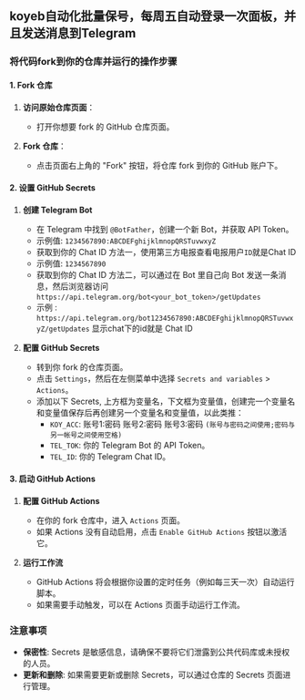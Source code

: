 ## koyeb自动化批量保号，每周五自动登录一次面板，并且发送消息到Telegram

### 将代码fork到你的仓库并运行的操作步骤

#### 1. Fork 仓库

1. **访问原始仓库页面**：
    - 打开你想要 fork 的 GitHub 仓库页面。

2. **Fork 仓库**：
    - 点击页面右上角的 "Fork" 按钮，将仓库 fork 到你的 GitHub 账户下。

#### 2. 设置 GitHub Secrets

1. **创建 Telegram Bot**
    - 在 Telegram 中找到 `@BotFather`，创建一个新 Bot，并获取 API Token。
    - 示例值: `1234567890:ABCDEFghijklmnopQRSTuvwxyZ`    
    - 获取到你的 Chat ID 方法一，使用第三方电报查看电报用户`ID`就是Chat ID
    - 示例值: `1234567890`    
    - 获取到你的 Chat ID 方法二，可以通过在 Bot 里自己向 Bot 发送一条消息，然后浏览器访问 `https://api.telegram.org/bot<your_bot_token>/getUpdates` 
    - 示例 : `https://api.telegram.org/bot1234567890:ABCDEFghijklmnopQRSTuvwxyZ/getUpdates` 显示chat下的id就是 Chat ID 

2. **配置 GitHub Secrets**
    - 转到你 fork 的仓库页面。
    - 点击 `Settings`，然后在左侧菜单中选择 `Secrets and variables` > `Actions`。
    - 添加以下 Secrets, 上方框为变量名，下文框为变量值，创建完一个变量名和变量值保存后再创建另一个变量名和变量值，以此类推：
        - `KOY_ACC`: 账号1:密码 账号2:密码 账号3:密码 `(账号与密码之间使用;密码与另一帐号之间使用空格)`
        - `TEL_TOK`: 你的 Telegram Bot 的 API Token。
        - `TEL_ID`: 你的 Telegram Chat ID。

#### 3. 启动 GitHub Actions

1. **配置 GitHub Actions**
    - 在你的 fork 仓库中，进入 `Actions` 页面。
    - 如果 Actions 没有自动启用，点击 `Enable GitHub Actions` 按钮以激活它。

2. **运行工作流**
    - GitHub Actions 将会根据你设置的定时任务（例如每三天一次）自动运行脚本。
    - 如果需要手动触发，可以在 Actions 页面手动运行工作流。

### 注意事项

- **保密性**: Secrets 是敏感信息，请确保不要将它们泄露到公共代码库或未授权的人员。
- **更新和删除**: 如果需要更新或删除 Secrets，可以通过仓库的 Secrets 页面进行管理。
